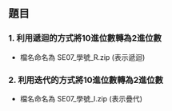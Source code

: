 ## 題目
### 1. 利用遞迴的方式將10進位數轉為2進位數
* 檔名命名為 SE07_學號_R.zip (表示遞迴) 
### 2. 利用迭代的方式將10進位數轉為2進位數
* 檔名命名為 SE07_學號_I.zip  (表示疊代) 
